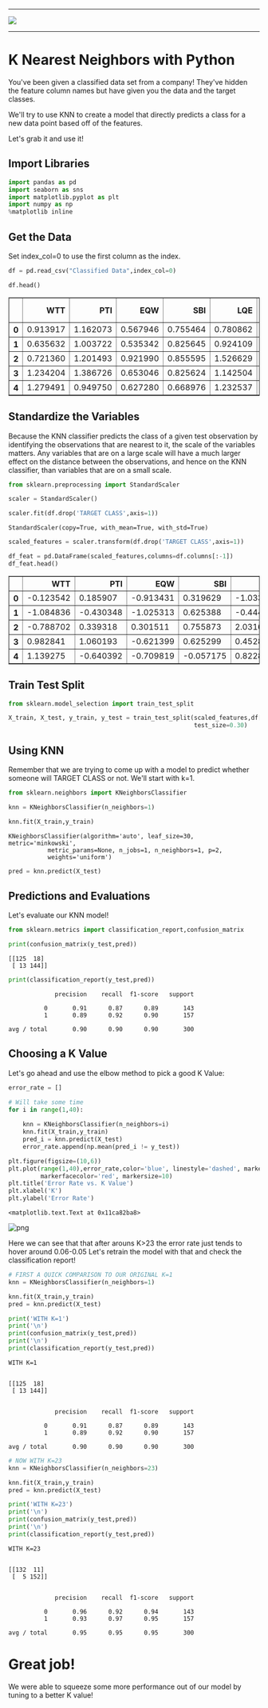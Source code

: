 
___

<a href='http://www.pieriandata.com'> <img src='../Pierian_Data_Logo.png' /></a>
___

# K Nearest Neighbors with Python

You've been given a classified data set from a company! They've hidden the feature column names but have given you the data and the target classes. 

We'll try to use KNN to create a model that directly predicts a class for a new data point based off of the features.

Let's grab it and use it!

## Import Libraries




```python
import pandas as pd
import seaborn as sns
import matplotlib.pyplot as plt
import numpy as np
%matplotlib inline
```

## Get the Data

Set index_col=0 to use the first column as the index.


```python
df = pd.read_csv("Classified Data",index_col=0)
```


```python
df.head()
```




<div>
<table border="1" class="dataframe">
  <thead>
    <tr style="text-align: right;">
      <th></th>
      <th>WTT</th>
      <th>PTI</th>
      <th>EQW</th>
      <th>SBI</th>
      <th>LQE</th>
      <th>QWG</th>
      <th>FDJ</th>
      <th>PJF</th>
      <th>HQE</th>
      <th>NXJ</th>
      <th>TARGET CLASS</th>
    </tr>
  </thead>
  <tbody>
    <tr>
      <th>0</th>
      <td>0.913917</td>
      <td>1.162073</td>
      <td>0.567946</td>
      <td>0.755464</td>
      <td>0.780862</td>
      <td>0.352608</td>
      <td>0.759697</td>
      <td>0.643798</td>
      <td>0.879422</td>
      <td>1.231409</td>
      <td>1</td>
    </tr>
    <tr>
      <th>1</th>
      <td>0.635632</td>
      <td>1.003722</td>
      <td>0.535342</td>
      <td>0.825645</td>
      <td>0.924109</td>
      <td>0.648450</td>
      <td>0.675334</td>
      <td>1.013546</td>
      <td>0.621552</td>
      <td>1.492702</td>
      <td>0</td>
    </tr>
    <tr>
      <th>2</th>
      <td>0.721360</td>
      <td>1.201493</td>
      <td>0.921990</td>
      <td>0.855595</td>
      <td>1.526629</td>
      <td>0.720781</td>
      <td>1.626351</td>
      <td>1.154483</td>
      <td>0.957877</td>
      <td>1.285597</td>
      <td>0</td>
    </tr>
    <tr>
      <th>3</th>
      <td>1.234204</td>
      <td>1.386726</td>
      <td>0.653046</td>
      <td>0.825624</td>
      <td>1.142504</td>
      <td>0.875128</td>
      <td>1.409708</td>
      <td>1.380003</td>
      <td>1.522692</td>
      <td>1.153093</td>
      <td>1</td>
    </tr>
    <tr>
      <th>4</th>
      <td>1.279491</td>
      <td>0.949750</td>
      <td>0.627280</td>
      <td>0.668976</td>
      <td>1.232537</td>
      <td>0.703727</td>
      <td>1.115596</td>
      <td>0.646691</td>
      <td>1.463812</td>
      <td>1.419167</td>
      <td>1</td>
    </tr>
  </tbody>
</table>
</div>



## Standardize the Variables

Because the KNN classifier predicts the class of a given test observation by identifying the observations that are nearest to it, the scale of the variables matters. Any variables that are on a large scale will have a much larger effect on the distance between the observations, and hence on the KNN classifier, than variables that are on a small scale.


```python
from sklearn.preprocessing import StandardScaler
```


```python
scaler = StandardScaler()
```


```python
scaler.fit(df.drop('TARGET CLASS',axis=1))
```




    StandardScaler(copy=True, with_mean=True, with_std=True)




```python
scaled_features = scaler.transform(df.drop('TARGET CLASS',axis=1))
```


```python
df_feat = pd.DataFrame(scaled_features,columns=df.columns[:-1])
df_feat.head()
```




<div>
<table border="1" class="dataframe">
  <thead>
    <tr style="text-align: right;">
      <th></th>
      <th>WTT</th>
      <th>PTI</th>
      <th>EQW</th>
      <th>SBI</th>
      <th>LQE</th>
      <th>QWG</th>
      <th>FDJ</th>
      <th>PJF</th>
      <th>HQE</th>
      <th>NXJ</th>
    </tr>
  </thead>
  <tbody>
    <tr>
      <th>0</th>
      <td>-0.123542</td>
      <td>0.185907</td>
      <td>-0.913431</td>
      <td>0.319629</td>
      <td>-1.033637</td>
      <td>-2.308375</td>
      <td>-0.798951</td>
      <td>-1.482368</td>
      <td>-0.949719</td>
      <td>-0.643314</td>
    </tr>
    <tr>
      <th>1</th>
      <td>-1.084836</td>
      <td>-0.430348</td>
      <td>-1.025313</td>
      <td>0.625388</td>
      <td>-0.444847</td>
      <td>-1.152706</td>
      <td>-1.129797</td>
      <td>-0.202240</td>
      <td>-1.828051</td>
      <td>0.636759</td>
    </tr>
    <tr>
      <th>2</th>
      <td>-0.788702</td>
      <td>0.339318</td>
      <td>0.301511</td>
      <td>0.755873</td>
      <td>2.031693</td>
      <td>-0.870156</td>
      <td>2.599818</td>
      <td>0.285707</td>
      <td>-0.682494</td>
      <td>-0.377850</td>
    </tr>
    <tr>
      <th>3</th>
      <td>0.982841</td>
      <td>1.060193</td>
      <td>-0.621399</td>
      <td>0.625299</td>
      <td>0.452820</td>
      <td>-0.267220</td>
      <td>1.750208</td>
      <td>1.066491</td>
      <td>1.241325</td>
      <td>-1.026987</td>
    </tr>
    <tr>
      <th>4</th>
      <td>1.139275</td>
      <td>-0.640392</td>
      <td>-0.709819</td>
      <td>-0.057175</td>
      <td>0.822886</td>
      <td>-0.936773</td>
      <td>0.596782</td>
      <td>-1.472352</td>
      <td>1.040772</td>
      <td>0.276510</td>
    </tr>
  </tbody>
</table>
</div>



## Train Test Split


```python
from sklearn.model_selection import train_test_split
```


```python
X_train, X_test, y_train, y_test = train_test_split(scaled_features,df['TARGET CLASS'],
                                                    test_size=0.30)
```

## Using KNN

Remember that we are trying to come up with a model to predict whether someone will TARGET CLASS or not. We'll start with k=1.


```python
from sklearn.neighbors import KNeighborsClassifier
```


```python
knn = KNeighborsClassifier(n_neighbors=1)
```


```python
knn.fit(X_train,y_train)
```




    KNeighborsClassifier(algorithm='auto', leaf_size=30, metric='minkowski',
               metric_params=None, n_jobs=1, n_neighbors=1, p=2,
               weights='uniform')




```python
pred = knn.predict(X_test)
```

## Predictions and Evaluations

Let's evaluate our KNN model!


```python
from sklearn.metrics import classification_report,confusion_matrix
```


```python
print(confusion_matrix(y_test,pred))
```

    [[125  18]
     [ 13 144]]



```python
print(classification_report(y_test,pred))
```

                 precision    recall  f1-score   support
    
              0       0.91      0.87      0.89       143
              1       0.89      0.92      0.90       157
    
    avg / total       0.90      0.90      0.90       300
    


## Choosing a K Value

Let's go ahead and use the elbow method to pick a good K Value:


```python
error_rate = []

# Will take some time
for i in range(1,40):
    
    knn = KNeighborsClassifier(n_neighbors=i)
    knn.fit(X_train,y_train)
    pred_i = knn.predict(X_test)
    error_rate.append(np.mean(pred_i != y_test))
```


```python
plt.figure(figsize=(10,6))
plt.plot(range(1,40),error_rate,color='blue', linestyle='dashed', marker='o',
         markerfacecolor='red', markersize=10)
plt.title('Error Rate vs. K Value')
plt.xlabel('K')
plt.ylabel('Error Rate')
```




    <matplotlib.text.Text at 0x11ca82ba8>




![png](01-K%20Nearest%20Neighbors%20with%20Python_files/01-K%20Nearest%20Neighbors%20with%20Python_27_1.png)


Here we can see that that after arouns K>23 the error rate just tends to hover around 0.06-0.05 Let's retrain the model with that and check the classification report!


```python
# FIRST A QUICK COMPARISON TO OUR ORIGINAL K=1
knn = KNeighborsClassifier(n_neighbors=1)

knn.fit(X_train,y_train)
pred = knn.predict(X_test)

print('WITH K=1')
print('\n')
print(confusion_matrix(y_test,pred))
print('\n')
print(classification_report(y_test,pred))
```

    WITH K=1
    
    
    [[125  18]
     [ 13 144]]
    
    
                 precision    recall  f1-score   support
    
              0       0.91      0.87      0.89       143
              1       0.89      0.92      0.90       157
    
    avg / total       0.90      0.90      0.90       300
    



```python
# NOW WITH K=23
knn = KNeighborsClassifier(n_neighbors=23)

knn.fit(X_train,y_train)
pred = knn.predict(X_test)

print('WITH K=23')
print('\n')
print(confusion_matrix(y_test,pred))
print('\n')
print(classification_report(y_test,pred))
```

    WITH K=23
    
    
    [[132  11]
     [  5 152]]
    
    
                 precision    recall  f1-score   support
    
              0       0.96      0.92      0.94       143
              1       0.93      0.97      0.95       157
    
    avg / total       0.95      0.95      0.95       300
    


# Great job!

We were able to squeeze some more performance out of our model by tuning to a better K value!
